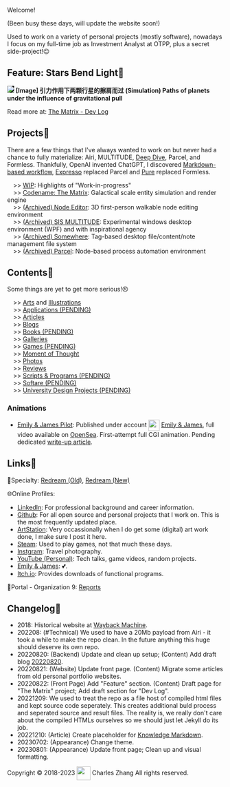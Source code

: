 <style>
/* Element Default Styles */
img {
	max-width: 100%;
	max-height: 100%;
}

/* Layout Components */
.image-box {
    display: grid;
    height: 100%;
}
.center-fit {
    max-width: 100%;
    max-height: 100vh;
    margin: auto;
}
</style>

<script src="https://kit.fontawesome.com/9f2cdb261e.js" crossorigin="anonymous"></script>
<script src="http://ajax.googleapis.com/ajax/libs/jquery/1/jquery.min.js"></script>

Welcome! <a href="https://github.com/TotalImagine-com/TotalImagine.com"><i class="fa-brands fa-github"></i> </a>

(Been busy these days, will update the website soon!)

Used to work on a variety of personal projects (mostly software), nowadays I focus on my full-time job as Investment Analyst at OTPP, plus a secret side-project!😉

## Feature: Stars Bend Light🌟

<img src="https://images.totalimagine.com/the-matrix-two-points-20220822.png" style="background-color: black;"/>
<strong>[Image] 引力作用下两颗行星的擦肩而过 (Simulation) Paths of planets under the influence of gravitational pull</strong>
<p>Read more at: <a href="Articles/Matrix.html#20220822">The Matrix - Dev Log</a></p>

## Projects🌉

There are a few things that I've always wanted to work on but never had a chance to fully materialize: Airi, MULTITUDE, [Deep Dive](https://youtu.be/Rd8E-iSiLZ0), Parcel, and Formless. Thankfully, OpenAI invented ChatGPT, I discovered [Markdown-based workflow](https://files.totalimagine.com/PDF/KnowledgeMarkdownWorkflow-Presentation_No.1_Rev.0.5.pdf), [Expresso](https://charles-zhang.itch.io/expresso) replaced Parcel and [Pure](https://github.com/Pure-The-Language) replaced Formless.

&emsp;>> <a href="WIP.html">WIP</a>: Highlights of "Work-in-progress" <br/>
&emsp;>> <a href="Articles/Matrix.html">Codename: The Matrix</a>: Galactical scale entity simulation and render engine <br/>
&emsp;>> <a href="https://github.com/chaojian-zhang/NodeEditor/">(Archived) Node Editor</a>: 3D first-person walkable node editing environment <br/>
&emsp;>> <a href="https://github.com/chaojian-zhang/MULTITUDE//">(Archived) SIS MULTITUDE</a>: Experimental windows desktop environment (WPF) and with inspirational agency <br/>
&emsp;>> <a href="https://somewhere.totalimagine.com/">(Archived) Somewhere</a>: Tag-based desktop file/content/note management file system <br/>
&emsp;>> <a href="https://github.com/Charles-Zhang-Parcel">(Archived) Parcel</a>: Node-based process automation environment

## Contents🐙

Some things are yet to get more serious!😠

&emsp;>> <a href="AIArts">Arts</a> and <a href="Illustrations">Illustrations</a> <br/>
&emsp;>> <a href="Applications">Applications (PENDING)</a> <br/>
&emsp;>> <a href="Articles">Articles</a> <br/>
&emsp;>> <a href="Blogs">Blogs</a> <br/>
&emsp;>> <a href="Books">Books (PENDING)</a> <br/>
&emsp;>> <a href="Galleries">Galleries</a> <br/>
&emsp;>> <a href="Games">Games (PENDING)</a> <br/>
&emsp;>> <a href="Moments">Moment of Thought</a> <br/>
&emsp;>> <a href="Photos">Photos</a> <br/>
&emsp;>> <a href="Reviews">Reviews</a> <br/>
&emsp;>> <a href="Scripts">Scripts & Programs (PENDING)</a> <br/>
&emsp;>> <a href="Software">Softare (PENDING)</a> <br/>
&emsp;>> <a href="University">University Design Projects (PENDING)</a> <br/>

### Animations

* [Emily & James Pilot](https://youtu.be/qyUZH856YCA): Published under account <img height="26" src="https://yt3.googleusercontent.com/0X3uivRDsLOLNtwJMwSxiWDZoY8yQtuyWPBCkxv49O3PFxVWjN-MO_q0MJgGbb_9F5H5lj_43w=s176-c-k-c0x00ffffff-no-rj" style="vertical-align:middle"/> [Emily & James](https://www.youtube.com/@emily_james), full video available on [OpenSea](https://opensea.io/assets/ethereum/0x495f947276749ce646f68ac8c248420045cb7b5e/105452358948639737526817096336073828434253701672739883810084060934301473046529). First-attempt full CGI animation. Pending dedicated <a href="Articles/EmilyAndJames.html">write-up article</a>.

## Links🔗

🐫Specialty: <a href="https://files.totalimagine.com/redream.html">Redream (Old)</a>, <a href="Redream">Redream (New)</a>

🌐Online Profiles:

* <a href="https://www.linkedin.com/in/chaojianzhang/"><i class="fa-brands fa-linkedin"></i> LinkedIn</a>: For professional background and career information. <br/>
* <a href="https://github.com/chaojian-zhang"><i class="fa-brands fa-github"></i> Github</a>: For all open source and personal projects that I work on. This is the most frequently updated place. <br/>
* <a href="https://www.artstation.com/chaojianzhang"><i class="fa-brands fa-artstation"></i> ArtStation</a>: Very occassionally when I do get some (digital) art work done, I make sure I post it here.  <br/>
* <a href="https://steamcommunity.com/id/kernelkillerz/"><i class="fa-brands fa-steam"></i> Steam</a>: Used to play games, not that much these days. <br/>
* <a href="https://www.instagram.com/wozhishigeluguodeguanchazhe/"><i class="fa-brands fa-instagram"></i> Instgram</a>: Travel photography. <br/>
* <a href="https://youtube.com/@ChaojianZhang"><i class="fa-brands fa-youtube"></i> YouTube (Personal)</a>: Tech talks, game videos, random projects. <br/>
* <a href="https://www.youtube.com/@emily_james"><i class="fa-brands fa-youtube"></i> Emily & James</a>: 💕. <br/>
* <a href="https://charles-zhang.itch.io/"> Itch.io</a>: Provides downloads of functional programs.

🌌Portal - Organization 9: <a href="http://reports.org9.totalimagine.com/">Reports</a>

## Changelog📑

* 2018: Historical website at [Wayback Machine](https://web.archive.org/web/20180817180122/https://totalimagine.com/).
* 202208: (#Technical) We used to have a 20Mb payload from Airi - it took a while to make the repo clean. In the future anything this huge should deserve its own repo.
* 20220820: (Backend) Update and clean up setup; (Content) Add draft blog [20220820](./Blogs#20220820-a-refurbished-website-and-public-content-posting-scheme-wip).
* 20220821: (Website) Update front page. (Content) Migrate some articles from old personal portfolio websites.
* 20220822: (Front Page) Add "Feature" section. (Content) Draft page for "The Matrix" project; Add draft section for "Dev Log".
* 20221209: We used to treat the repo as a file host of compiled html files and kept source code seperately. This creates additional buld process and seperated source and result files. The reality is, we really don't care about the compiled HTMLs ourselves so we should just let Jekyll do its job.
* 20221210: (Article) Create placeholder for [Knowledge Markdown](./Articles/KnowledgeMarkdown).
* 20230702: (Appearance) Change theme.
* 20230801: (Appearance) Update front page; Clean up and visual formatting.

Copyright © 2018-2023 <img height="32" src="https://avatars.githubusercontent.com/u/104454300?s=400&u=ea3160153c1576ba9292398a40911180e754c698&v=4" style="vertical-align:middle"/> Charles Zhang All rights reserved. 